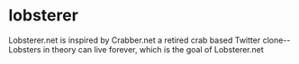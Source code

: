 # lobsterer
Lobsterer.net is inspired by  Crabber.net a retired crab based Twitter clone-- Lobsters in theory can live forever, which is the goal of Lobsterer.net
